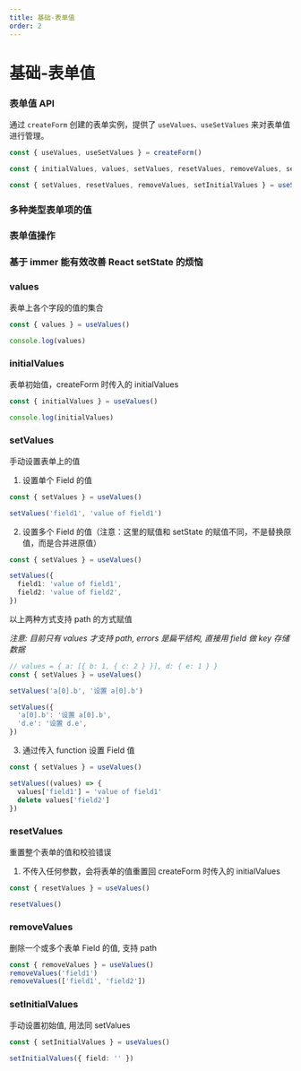 ```yaml
---
title: 基础-表单值
order: 2
---
```


# 基础-表单值

### 表单值 API

通过 `createForm` 创建的表单实例，提供了 `useValues、useSetValues` 来对表单值进行管理。


```typescript
const { useValues, useSetValues } = createForm()

const { initialValues, values, setValues, resetValues, removeValues, setInitialValues } = useValues()

const { setValues, resetValues, removeValues, setInitialValues } = useSetValues()

```

### 多种类型表单项的值

<code src="./demo/use-values/demo1.tsx"></code>

### 表单值操作

<code src="./demo/use-values/demo2.tsx"></code>

### 基于 immer 能有效改善 React setState 的烦恼

<code src="./demo/use-values/demo3.tsx"></code>

### values

表单上各个字段的值的集合

```typescript
const { values } = useValues()

console.log(values)
```

### initialValues

表单初始值，createForm 时传入的 initialValues

```typescript
const { initialValues } = useValues()

console.log(initialValues)
```

### setValues

手动设置表单上的值

1. 设置单个 Field 的值

```typescript
const { setValues } = useValues()

setValues('field1', 'value of field1')
```

2. 设置多个 Field 的值（注意：这里的赋值和 setState 的赋值不同，不是替换原值，而是合并进原值）

```typescript
const { setValues } = useValues()

setValues({
  field1: 'value of field1',
  field2: 'value of field2',
})
```

以上两种方式支持 path 的方式赋值

_注意: 目前只有 values 才支持 path, errors 是扁平结构, 直接用 field 做 key 存储数据_
```typescript
// values = { a: [{ b: 1, { c: 2 } }], d: { e: 1 } }
const { setValues } = useValues()

setValues('a[0].b', '设置 a[0].b')

setValues({
  'a[0].b': '设置 a[0].b',
  'd.e': '设置 d.e',
})
```

3. 通过传入 function 设置 Field 值

```typescript
const { setValues } = useValues()

setValues((values) => {
  values['field1'] = 'value of field1'
  delete values['field2']
})
```

### resetValues

重置整个表单的值和校验错误

1. 不传入任何参数，会将表单的值重置回 createForm 时传入的 initialValues

```typescript
const { resetValues } = useValues()

resetValues()
```

### removeValues

删除一个或多个表单 Field 的值, 支持 path

```typescript
const { removeValues } = useValues()
removeValues('field1')
removeValues(['field1', 'field2'])
```

### setInitialValues

手动设置初始值, 用法同 setValues

```typescript
const { setInitialValues } = useValues()

setInitialValues({ field: '' })
```
